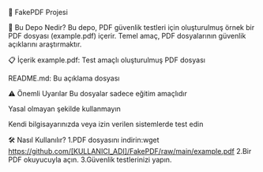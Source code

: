 📄 FakePDF Projesi

🤔 Bu Depo Nedir?
Bu depo, PDF güvenlik testleri için oluşturulmuş örnek bir PDF dosyası (example.pdf) içerir. Temel amaç, PDF dosyalarının güvenlik açıklarını araştırmaktır.

📋 İçerik
example.pdf: Test amaçlı oluşturulmuş PDF dosyası

README.md: Bu açıklama dosyası

⚠️ Önemli Uyarılar
Bu dosyalar sadece eğitim amaçlıdır

Yasal olmayan şekilde kullanmayın

Kendi bilgisayarınızda veya izin verilen sistemlerde test edin

🛠️ Nasıl Kullanılır?
1.PDF dosyasını indirin:wget https://github.com/[KULLANICI_ADI]/FakePDF/raw/main/example.pdf
2.Bir PDF okuyucuyla açın.
3.Güvenlik testlerinizi yapın.
